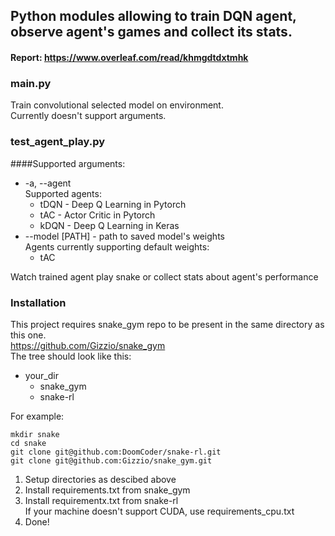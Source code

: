 ## Python modules allowing to train DQN agent, observe agent's games and collect its stats.

#### Report: https://www.overleaf.com/read/khmgdtdxtmhk

### main.py
Train convolutional selected model on environment.  
Currently doesn't support arguments.

### test_agent_play.py
####Supported arguments:  
- -a, --agent  
 Supported agents: 
   - tDQN - Deep Q Learning in Pytorch
   - tAC - Actor Critic in Pytorch
   - kDQN - Deep Q Learning in Keras  
- --model [PATH] - path to saved model's weights  
 Agents currently supporting default weights:
   - tAC

Watch trained agent play snake or collect stats about agent's performance  

### Installation
This project requires snake_gym repo to be present in the same directory as this one.  
https://github.com/Gizzio/snake_gym  
The tree should look like this:
- your_dir
  - snake_gym
  - snake-rl  
  
For example:
```angular2html
mkdir snake
cd snake
git clone git@github.com:DoomCoder/snake-rl.git
git clone git@github.com:Gizzio/snake_gym.git
```
1. Setup directories as descibed above
2. Install requirements.txt from snake_gym
3. Install requirementx.txt from snake-rl  
If your machine doesn't support CUDA, use requirements_cpu.txt
4. Done!
